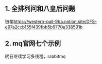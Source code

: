 ## 1. 全排列问和八皇后问题


链接<https://western-pail-9ba.notion.site/DFS-e97a2ccb155f439fbb5b6770a338591b>


## 2. mq官网七个示例

明日继续学习多线程，rabbitmq

	
